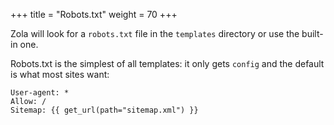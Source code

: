 +++
title = "Robots.txt"
weight = 70
+++

Zola will look for a `robots.txt` file in the `templates` directory or
use the built-in one.

Robots.txt is the simplest of all templates: it only gets `config`
and the default is what most sites want:

```jinja2
User-agent: *
Allow: /
Sitemap: {{ get_url(path="sitemap.xml") }}
```
